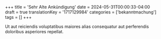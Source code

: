 +++
title = 'Sehr Alte Ankündigung'
date = 2024-05-31T00:00:33-04:00
draft = true
translationKey = '1717129984'
categories = ['bekanntmachung']
tags = []
+++

Ut aut reiciendis voluptatibus maiores alias consequatur aut perferendis doloribus asperiores repellat.
